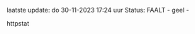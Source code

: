 laatste update: 
do 30-11-2023 17:24   uur 
Status: FAALT - geel - 
<div class="service Y">httpstat</div>
